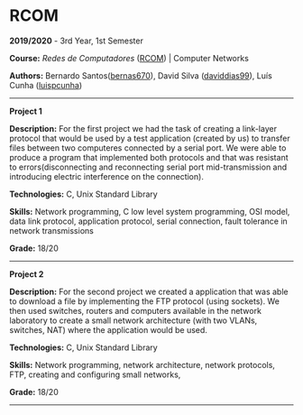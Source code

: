 # RCOM

**2019/2020** - 3rd Year, 1st Semester

**Course:** *Redes de Computadores* ([RCOM](https://sigarra.up.pt/feup/en/UCURR_GERAL.FICHA_UC_VIEW?pv_ocorrencia_id=436445)) | Computer Networks

**Authors:** Bernardo Santos([bernas670](https://github.com/bernas670)),  David Silva ([daviddias99](https://github.com/daviddias99)), Luís Cunha ([luispcunha](https://github.com/luispcunha))

---

**Project 1**

**Description:** For the first project we had the task of creating a link-layer protocol that would be used by a test application (created by us) to transfer files between two computeres connected by a serial port. We were able to produce a program that implemented both protocols and that was resistant to errors(disconnecting and reconnecting serial port mid-transmission and introducing electric interference on the connection).

**Technologies:** C, Unix Standard Library

**Skills:** Network programming, C low level system programming, OSI model, data link protocol, application protocol, serial connection, fault tolerance in network transmissions

**Grade:** 18/20

---

**Project 2**

**Description:** For the second project we created a application that was able to download a file by implementing the FTP protocol (using sockets). We then used switches, routers and computers available in the network laboratory to create a small network architecture (with two VLANs, switches, NAT) where the application would be used.

**Technologies:** C, Unix Standard Library

**Skills:** Network programming, network architecture, network protocols, FTP, creating and configuring small networks,

**Grade:** 18/20

---
